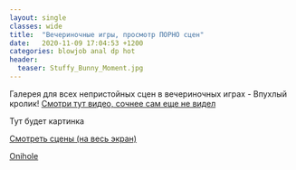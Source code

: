 ```yaml
---
layout: single
classes: wide
title:  "Вечериночные игры, просмотр ПОРНО сцен"
date:   2020-11-09 17:04:53 +1200
categories: blowjob anal dp hot
header:
  teaser: Stuffy_Bunny_Moment.jpg
---
```

Галерея для всех непристойных сцен в вечериночных играх - Впухлый кролик!
[Смотри тут видео, сочнее сам еще не видел](https://t.me/c/1176368763/73)

Тут будет картинка

[Смотреть сцены (на весь экран)](https://uploads.ungrounded.net/alternate/1393000/1393224_alternate_87460_r1.zip/)


[Onihole](https://uploads.ungrounded.net/603000/603921_Rock_Candy_[Onihole].swf)
